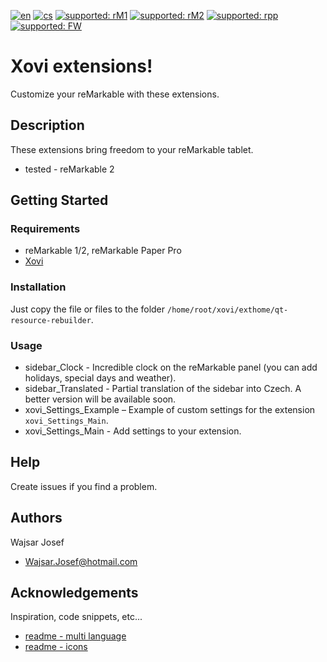 [![en](https://img.shields.io/badge/lang-en-red.svg)](https://github.com/PepikVaio/reMarkable_Xovi_Extensions)
[![cs](https://img.shields.io/badge/lang-cs-springgreen.svg)](https://github.com/PepikVaio/reMarkable_Xovi_Extensions/blob/main/.language_cs/README_cs.md)
[![supported: rM1](https://img.shields.io/badge/rM1-supported-green)](https://remarkable.com/store/remarkable)
[![supported: rM2](https://img.shields.io/badge/rM2-supported-green)](https://remarkable.com/store/remarkable-2)
[![supported: rpp](https://img.shields.io/badge/rpp-supported-blue)](https://remarkable.com/store/remarkable-paper/pro)
[![supported: FW](https://img.shields.io/badge/fw_3.xx-supported-green)]()


# Xovi extensions!
Customize your reMarkable with these extensions.

## Description
These extensions bring freedom to your reMarkable tablet.
* tested - reMarkable 2

## Getting Started

### Requirements
* reMarkable 1/2, reMarkable Paper Pro
* [Xovi](https://github.com/asivery/xovi)

<!-- ### Downloads
<!-- [![download](https://img.shields.io/badge/download-latest_release-slategray)](https://www.icloud.com/shortcuts/89665ef3d3f2480ea3ab30a9ce4d78d4) -->

### Installation
Just copy the file or files to the folder ``` /home/root/xovi/exthome/qt-resource-rebuilder ```.

### Usage
* sidebar_Clock - Incredible clock on the reMarkable panel (you can add holidays, special days and weather).
* sidebar_Translated - Partial translation of the sidebar into Czech. A better version will be available soon.
* xovi_Settings_Example – Example of custom settings for the extension ``` xovi_Settings_Main ```.
* xovi_Settings_Main - Add settings to your extension.

## Help
Create issues if you find a problem.

<!-- [![YouTube](https://img.shields.io/badge/video-YouTube-red)](https://youtu.be/DR70zW_UP2w) -->

<!-- ## Version history -->
<!-- 1.1 -->
<!-- * Closes - Dictionary #3 -->
<!--   * Minor code debugging -->

## Authors
Wajsar Josef
* Wajsar.Josef@hotmail.com

## Acknowledgements
Inspiration, code snippets, etc...
* [readme - multi language](https://github.com/jonatasemidio/multilanguage-readme-pattern)
* [readme - icons](https://shields.io/)
